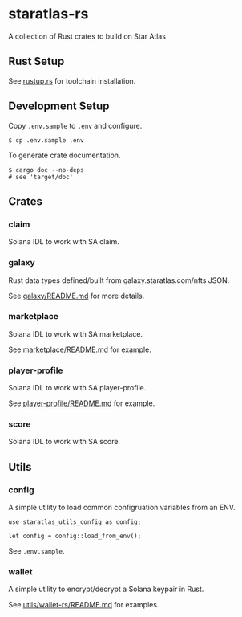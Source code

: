# staratlas-rs

A collection of Rust crates to build on Star Atlas

## Rust Setup

See [rustup.rs](https://rustup.rs/) for toolchain installation.

## Development Setup

Copy `.env.sample` to `.env` and configure.

```
$ cp .env.sample .env
```

To generate crate documentation.

```
$ cargo doc --no-deps
# see 'target/doc'
```

## Crates

### claim

Solana IDL to work with SA claim.

### galaxy

Rust data types defined/built from galaxy.staratlas.com/nfts JSON.

See [galaxy/README.md](galaxy/README.md) for more details.

### marketplace

Solana IDL to work with SA marketplace.

See [marketplace/README.md](marketplace/README.md) for example.

### player-profile

Solana IDL to work with SA player-profile.

See [player-profile/README.md](player-profile/README.md) for example.

### score

Solana IDL to work with SA score.

## Utils

### config

A simple utility to load common configruation variables from an ENV.

```
use staratlas_utils_config as config;

let config = config::load_from_env();
```

See `.env.sample`.

### wallet

A simple utility to encrypt/decrypt a Solana keypair in Rust.

See [utils/wallet-rs/README.md](utils/wallet-rs/README.md) for examples.